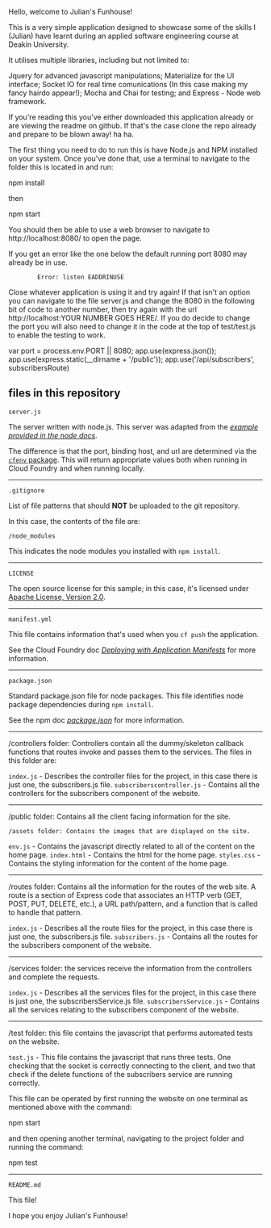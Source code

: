 Hello, welcome to Julian's Funhouse!

This is a very simple application designed to showcase some of the skills I (Julian) have learnt 
during an applied software engineering course at Deakin University.


It utilises multiple libraries, including but not limited to:

Jquery for advanced javascript manipulations;
Materialize for the UI interface;
Socket IO for real time comunications (In this case making my fancy hairdo appear!);
Mocha and Chai for testing; and
Express - Node web framework.


If you're reading this you've either downloaded this application already or are viewing the readme on github. If that's the case
clone the repo already and prepare to be blown away! ha ha.

The first thing you need to do to run this is have Node.js and NPM installed on your system. Once you've done that, 
use a terminal to navigate to the folder this is located in and run:

npm install

then

npm start

You should then be able to use a web browser to navigate to http://localhost:8080/ to open the page.


If you get an error like the one below the default running port 8080 may already be in use. 


            Error: listen EADDRINUSE


Close whatever application is using it and try again! If that isn't an option you can navigate to the file server.js and
change the 8080 in the following bit of code to another number, then try again with the url http://localhost:YOUR NUMBER GOES HERE/.
If you do decide to change the port you will also need to change it in the code at the top of test/test.js to enable the testing to work.


var port = process.env.PORT || 8080;
app.use(express.json());
app.use(express.static(__dirname + '/public'));
app.use('/api/subscribers', subscribersRoute)


 
       
files in this repository
--------------------------------------------------------------------------------

`server.js`

The server written with node.js.  This server was adapted from the
*[example provided in the node docs](http://nodejs.org/api/synopsis.html)*.

The difference is that the port, binding host, and url are determined
via the [`cfenv` package](https://www.npmjs.org/package/cfenv).  This will
return appropriate values both when running in Cloud Foundry and when running
locally.

---

`.gitignore`

List of file patterns that should **NOT** be uploaded to the git repository.


In this case, the contents of the file are:

    /node_modules

This indicates the node modules you installed with `npm install`.

---

`LICENSE`

The open source license for this sample; in this case, it's licensed under
[Apache License, Version 2.0](http://www.apache.org/licenses/LICENSE-2.0).

---

`manifest.yml`

This file contains information that's used when you `cf push` the application.

See the Cloud Foundry doc
*[Deploying with Application Manifests](http://docs.cloudfoundry.org/devguide/deploy-apps/manifest.html)*
for more information.

---

`package.json`

Standard package.json file for node packages.  This file identifies node package dependencies during `npm install`.


See the npm doc
*[package.json](https://npmjs.org/doc/json.html)*
for more information.

---

/controllers folder: Controllers contain all the dummy/skeleton callback functions that routes invoke and passes them to the services. The files in this folder are:

`index.js` - Describes the controller files for the project, in this case there is just one, the subscribers.js file.
`subscriberscontroller.js` - Contains all the controllers for the subscribers component of the website.

---

/public folder: Contains all the client facing information for the site.

    /assets folder: Contains the images that are displayed on the site.

`env.js` - Contains the javascript directly related to all of the content on the home page.
`index.html` - Contains the html for the home page.
`styles.css` - Contains the styling information for the content of the home page.

---

/routes folder: Contains all the information for the routes of the web site. A route is a section of Express code that associates an HTTP verb (GET, POST, PUT, DELETE, etc.), a URL path/pattern, and a function that is called to handle that pattern.

`index.js` - Describes all the route files for the project, in this case there is just one, the subscribers.js file.
`subscribers.js` - Contains all the routes for the subscribers component of the website.

---

/services folder: the services receive the information from the controllers and complete the requests.

`index.js` - Describes all the services files for the project, in this case there is just one, the subscribersService.js file.
`subscribersService.js` - Contains all the services relating to the subscribers component of the website.

---

/test folder: this file contains the javascript that performs automated tests on the website. 

`test.js` - This file contains the javascript that runs three tests. One checking that the socket is correctly connecting to the client, and 
two that check if the delete functions of the subscribers service are running correctly.

This file can be operated by first running the website on one terminal as mentioned above with the command:

npm start

and then opening another terminal, navigating to the project folder and running the command:

npm test


---

`README.md`

This file!


I hope you enjoy Julian's Funhouse!
